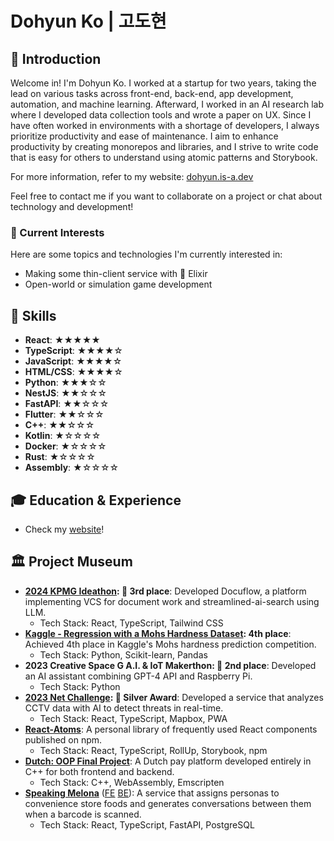 # Dohyun Ko | 고도현

## 🧶 Introduction
Welcome in! I'm Dohyun Ko. I worked at a startup for two years, taking the lead on various tasks across front-end, back-end, app development, automation, and machine learning. Afterward, I worked in an AI research lab where I developed data collection tools and wrote a paper on UX. Since I have often worked in environments with a shortage of developers, I always prioritize productivity and ease of maintenance. I aim to enhance productivity by creating monorepos and libraries, and I strive to write code that is easy for others to understand using atomic patterns and Storybook.

For more information, refer to my website: [dohyun.is-a.dev](https://dohyun.is-a.dev)

Feel free to contact me if you want to collaborate on a project or chat about technology and development!

### 🌱 Current Interests
Here are some topics and technologies I'm currently interested in:
- Making some thin-client service with 🧪 Elixir
- Open-world or simulation game development

## 🌟 Skills
- **React**: ★★★★★
- **TypeScript**: ★★★★☆
- **JavaScript**: ★★★★☆
- **HTML/CSS**: ★★★★☆
- **Python**: ★★★☆☆
- **NestJS**: ★★☆☆☆
- **FastAPI**: ★★☆☆☆
- **Flutter**: ★★☆☆☆
- **C++**: ★★☆☆☆
- **Kotlin**: ★☆☆☆☆
- **Docker**: ★☆☆☆☆
- **Rust**: ★☆☆☆☆
- **Assembly**: ★☆☆☆☆

## 🎓 Education & Experience
- Check my [website](https://dohyun.is-a.dev)!
  
## 🏛️ Project Museum
- **[2024 KPMG Ideathon](https://github.com/gist-optima): 🥉 3rd place**: Developed Docuflow, a platform implementing VCS for document work and streamlined-ai-search using LLM.
  - Tech Stack: React, TypeScript, Tailwind CSS
- **[Kaggle - Regression with a Mohs Hardness Dataset](https://www.kaggle.com/competitions/playground-series-s3e25): 4th place**: Achieved 4th place in Kaggle's Mohs hardness prediction competition.
  - Tech Stack: Python, Scikit-learn, Pandas
- **2023 Creative Space G A.I. & IoT Makerthon: 🥈 2nd place**: Developed an AI assistant combining GPT-4 API and Raspberry Pi.
  - Tech Stack: Python
- **[2023 Net Challenge](https://github.com/Net-Challenge-InfoTeam): 🥈 Silver Award**: Developed a service that analyzes CCTV data with AI to detect threats in real-time.
  - Tech Stack: React, TypeScript, Mapbox, PWA
- **[React-Atoms](https://github.com/dohyun-ko/react-atoms)**: A personal library of frequently used React components published on npm.
  - Tech Stack: React, TypeScript, RollUp, Storybook, npm
- **[Dutch: OOP Final Project](https://github.com/dohyun-ko/dutch-wasm)**: A Dutch pay platform developed entirely in C++ for both frontend and backend.
  - Tech Stack: C++, WebAssembly, Emscripten
- **[Speaking Melona](https://melona.chat)** ([FE](https://github.com/Shimsuyeon/speaking-melona-fe) [BE](https://github.com/Shimsuyeon/speaking-melona-be)): A service that assigns personas to convenience store foods and generates conversations between them when a barcode is scanned.
  - Tech Stack: React, TypeScript, FastAPI, PostgreSQL
